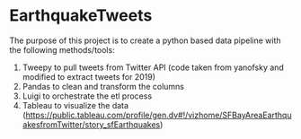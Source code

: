# EarthquakeTweets

The purpose of this project is to create a python based data pipeline with the following methods/tools:
1. Tweepy to pull tweets from Twitter API (code taken from yanofsky and modified to extract tweets for 2019)
2. Pandas to clean and transform the columns
4. Luigi to orchestrate the etl process
3. Tableau to visualize the data (https://public.tableau.com/profile/gen.dv#!/vizhome/SFBayAreaEarthquakesfromTwitter/story_sfEarthquakes)

